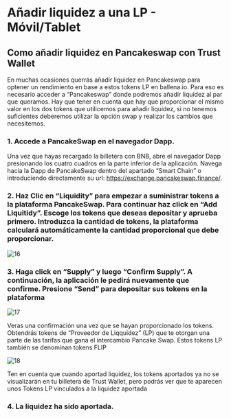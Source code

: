 # Añadir liquidez a una LP - Móvil/Tablet

## Como añadir liquidez en Pancakeswap con Trust Wallet

En muchas ocasiones querrás añadir liquidez en Pancakeswap para optener un rendimiento en base a estos tokens LP en ballena.io. Para eso es necesario acceder a “Pancakeswap” donde podremos añadir liquidez al par que queramos. Hay que tener en cuenta que hay que proporcionar el mismo valor en los dos tokens que utilicemos para añadir liquidez, si no tenemos suficientes deberemos utilizar la opción swap y realizar los cambios que necesitemos.

### 1. Accede a PancakeSwap en el navegador Dapp.
Una vez que hayas recargado la billetera con BNB, abre el navegador Dapp presionando los cuatro cuadros en la parte inferior de la aplicación. Navega hacia la Dapp de PancakeSwap dentro del apartado “Smart Chain” o introduciendo directamente su url: https://exchange.pancakeswap.finance/. 


### 2. Haz Clic en “Liquidity” para empezar a suministrar tokens a la plataforma PancakeSwap. Para continuar haz click en “Add Liquitidy”. Escoge los tokens que deseas depositar y aprueba primero. Introduzca la cantidad de tokens, la plataforma calculará automáticamente la cantidad proporcional que debe proporcionar.

![16](https://user-images.githubusercontent.com/79335891/108876373-6f09fa80-75fe-11eb-8116-dfe4c74b5b4c.png)

### 3. Haga click en “Supply” y luego “Confirm Supply”. A continuación, la aplicación le pedirá nuevamente que confirme. Presione “Send” para depositar sus tokens en la plataforma

![17](https://user-images.githubusercontent.com/79335891/108876374-6fa29100-75fe-11eb-92be-f20951bffa60.png)


Veras una confirmación una vez que se hayan proporcionado los tokens. Obtendrás tokens de “Proveedor de Liqquidez” (LP) que te otorgan una parte de las tarifas que gana el intercambio Pancake Swap. Estos tokens LP también se denominan tokens FLIP

![18](https://user-images.githubusercontent.com/79335891/108876378-6fa29100-75fe-11eb-9f0f-768b95a334fa.png)

Ten en cuenta que cuando aportad liquidez, los tokens aportados ya no se visualizarán en tu billetera de Trust Wallet, pero podrás ver que te aparecen unos Tokens LP vinculados a la liquidez aportada


### 4. La liquidez ha sido aportada.
